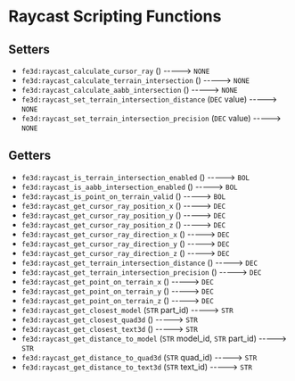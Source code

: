 # Raycast Scripting Functions

## Setters

- `fe3d:raycast_calculate_cursor_ray` () -----> `NONE`
- `fe3d:raycast_calculate_terrain_intersection` () -----> `NONE`
- `fe3d:raycast_calculate_aabb_intersection` () -----> `NONE`
- `fe3d:raycast_set_terrain_intersection_distance` (`DEC` value) -----> `NONE`
- `fe3d:raycast_set_terrain_intersection_precision` (`DEC` value) -----> `NONE`

## Getters

- `fe3d:raycast_is_terrain_intersection_enabled` () -----> `BOL`
- `fe3d:raycast_is_aabb_intersection_enabled` () -----> `BOL`
- `fe3d:raycast_is_point_on_terrain_valid` () -----> `BOL`
- `fe3d:raycast_get_cursor_ray_position_x` () -----> `DEC`
- `fe3d:raycast_get_cursor_ray_position_y` () -----> `DEC`
- `fe3d:raycast_get_cursor_ray_position_z` () -----> `DEC`
- `fe3d:raycast_get_cursor_ray_direction_x` () -----> `DEC`
- `fe3d:raycast_get_cursor_ray_direction_y` () -----> `DEC`
- `fe3d:raycast_get_cursor_ray_direction_z` () -----> `DEC`
- `fe3d:raycast_get_terrain_intersection_distance` () -----> `DEC`
- `fe3d:raycast_get_terrain_intersection_precision` () -----> `DEC`
- `fe3d:raycast_get_point_on_terrain_x` () -----> `DEC`
- `fe3d:raycast_get_point_on_terrain_y` () -----> `DEC`
- `fe3d:raycast_get_point_on_terrain_z` () -----> `DEC`
- `fe3d:raycast_get_closest_model` (`STR` part_id) -----> `STR`
- `fe3d:raycast_get_closest_quad3d` () -----> `STR`
- `fe3d:raycast_get_closest_text3d` () -----> `STR`
- `fe3d:raycast_get_distance_to_model` (`STR` model_id, `STR` part_id) -----> `STR`
- `fe3d:raycast_get_distance_to_quad3d` (`STR` quad_id) -----> `STR`
- `fe3d:raycast_get_distance_to_text3d` (`STR` text_id) -----> `STR`

